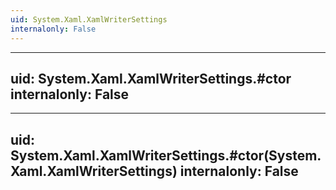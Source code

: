 ```yaml
---
uid: System.Xaml.XamlWriterSettings
internalonly: False
---
```


---
uid: System.Xaml.XamlWriterSettings.#ctor
internalonly: False
---

---
uid: System.Xaml.XamlWriterSettings.#ctor(System.Xaml.XamlWriterSettings)
internalonly: False
---
